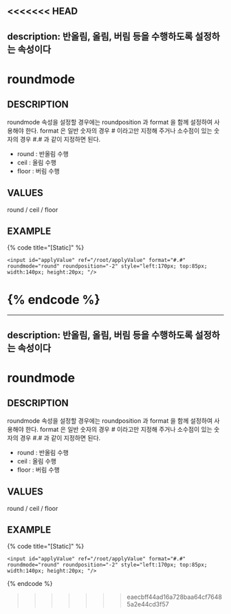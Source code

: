 <<<<<<< HEAD
---
description: 반올림, 올림, 버림 등을 수행하도록 설정하는 속성이다     
---

#   roundmode                       

## DESCRIPTION

roundmode 속성을 설정할 경우에는 roundposition 과 format 을 함께 설정하여 사용해야 한다.
format 은 일반 숫자의 경우 # 이라고만 지정해 주거나 소수점이 있는 숫자의 경우 #.# 과 같이 지정하면 된다. 

* round : 반올림 수행
* ceil : 올림 수행
* floor : 버림 수행
  
## VALUES

round / ceil / floor

## EXAMPLE

{% code title="\[Static\]" %}
```markup
<input id="applyValue" ref="/root/applyValue" format="#.#" roundmode="round" roundposition="-2" style="left:170px; top:85px; width:140px; height:20px; "/>  
```
{% endcode %}
=======
---
description: 반올림, 올림, 버림 등을 수행하도록 설정하는 속성이다     
---

#   roundmode                       

## DESCRIPTION

roundmode 속성을 설정할 경우에는 roundposition 과 format 을 함께 설정하여 사용해야 한다.
format 은 일반 숫자의 경우 # 이라고만 지정해 주거나 소수점이 있는 숫자의 경우 #.# 과 같이 지정하면 된다. 

* round : 반올림 수행
* ceil : 올림 수행
* floor : 버림 수행
  
## VALUES

round / ceil / floor

## EXAMPLE

{% code title="\[Static\]" %}
```markup
<input id="applyValue" ref="/root/applyValue" format="#.#" roundmode="round" roundposition="-2" style="left:170px; top:85px; width:140px; height:20px; "/>  
```
{% endcode %}
>>>>>>> eaecbff44ad16a728baa64cf76485a2e44cd3f57
